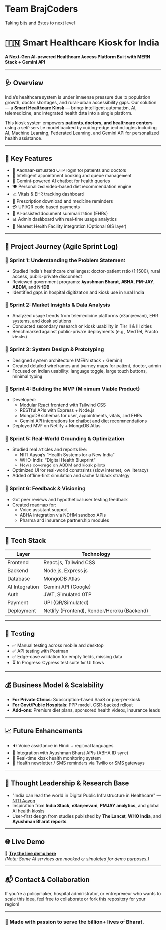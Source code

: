 #                          Team BrajCoders
Taking bits and Bytes to next level
# 🇮🇳 Smart Healthcare Kiosk for India 
**A Next-Gen AI-powered Healthcare Access Platform Built with MERN Stack + Gemini API**

---

## 🩺 Overview
India’s healthcare system is under immense pressure due to population growth, doctor shortages, and rural-urban accessibility gaps. Our solution — a **Smart Healthcare Kiosk** — brings intelligent automation, AI, telemedicine, and integrated health data into a single platform.

This kiosk system empowers **patients, doctors, and healthcare centers** using a self-service model backed by cutting-edge technologies including AI, Machine Learning, Federated Learning, and Gemini API for personalized health assistance.

---

## 🌟 Key Features

- 🔐 Aadhaar-simulated OTP login for patients and doctors
- 📅 Intelligent appointment booking and queue management
- 💬 Gemini-powered AI chatbot for health queries
- 🍽️ Personalized video-based diet recommendation engine
- 📈 Vitals & EHR tracking dashboard
- 💊 Prescription download and medicine reminders
- 💳 UPI/QR code based payments
- 📂 AI-assisted document summarization (EHRs)
- 📊 Admin dashboard with real-time usage analytics
- 📍 Nearest Health Facility integration (Optional GIS layer)

---

## 🚀 Project Journey (Agile Sprint Log)

### 📌 **Sprint 1: Understanding the Problem Statement**
- Studied India's healthcare challenges: doctor-patient ratio (1:1500), rural access, public-private disconnect
- Reviewed government programs: **Ayushman Bharat**, **ABHA**, **PM-JAY**, **ABDM**, and **NHDB**
- Identified gaps in hospital digitization and kiosk use in rural India

### 📌 **Sprint 2: Market Insights & Data Analysis**
- Analyzed usage trends from telemedicine platforms (eSanjeevani), EHR systems, and kiosk solutions
- Conducted secondary research on kiosk usability in Tier II & III cities
- Benchmarked against public-private deployments (e.g., MedTel, Practo kiosks)

### 📌 **Sprint 3: System Design & Prototyping**
- Designed system architecture (MERN stack + Gemini)
- Created detailed wireframes and journey maps for patient, doctor, admin
- Focused on Indian usability: language toggle, large touch buttons, minimal typing

### 📌 **Sprint 4: Building the MVP (Minimum Viable Product)**
- Developed:
  - Modular React frontend with Tailwind CSS
  - RESTful APIs with Express + Node.js
  - MongoDB schemas for user, appointments, vitals, and EHRs
  - Gemini API integrations for chatbot and diet recommendations
- Deployed MVP on Netlify + MongoDB Atlas

### 📌 **Sprint 5: Real-World Grounding & Optimization**
- Studied real articles and reports like:
  - NITI Aayog’s “Health Systems for a New India”
  - WHO-India: “Digital Health Blueprint”
  - News coverage on ABDM and kiosk pilots
- Optimized UI for real-world constraints (slow internet, low literacy)
- Added offline-first simulation and cache fallback strategy

### 📌 **Sprint 6: Feedback & Visioning**
- Got peer reviews and hypothetical user testing feedback
- Created roadmap for:
  - Voice assistant support
  - ABHA integration via NDHM sandbox APIs
  - Pharma and insurance partnership modules

---

## 🧠 Tech Stack

| Layer         | Technology           |
|---------------|----------------------|
| Frontend      | React.js, Tailwind CSS |
| Backend       | Node.js, Express.js  |
| Database      | MongoDB Atlas        |
| AI Integration| Gemini API (Google)  |
| Auth          | JWT, Simulated OTP   |
| Payment       | UPI (QR/Simulated)   |
| Deployment    | Netlify (Frontend), Render/Heroku (Backend) |

---

## 🧪 Testing

- ✅ Manual testing across mobile and desktop
- ✅ API testing with Postman
- ✅ Edge-case validation for empty fields, missing data
- ⏳ In Progress: Cypress test suite for UI flows

---

## 💰 Business Model & Scalability

- **For Private Clinics**: Subscription-based SaaS or pay-per-kiosk
- **For Govt/Public Hospitals**: PPP model, CSR-backed rollout
- **Add-ons**: Premium diet plans, sponsored health videos, insurance leads

---

## 📈 Future Enhancements

- 🔉 Voice assistance in Hindi + regional languages
- 🏥 Integration with Ayushman Bharat APIs (ABHA ID sync)
- 📡 Real-time kiosk health monitoring system
- 📧 Health newsletter / SMS reminders via Twilio or SMS gateways

---

## 🧠 Thought Leadership & Research Base

- "India can lead the world in Digital Public Infrastructure in Healthcare" — [NITI Aayog](https://www.niti.gov.in/)
- Inspiration from **India Stack**, **eSanjeevani**, **PMJAY analytics**, and global AI health kiosks
- User-first design from studies published by **The Lancet**, **WHO India**, and **Ayushman Bharat reports**

---

## 🌐 Live Demo

🔗 **[Try the live demo here](https://sunny-dusk-064e79.netlify.app)**  
*(Note: Some AI services are mocked or simulated for demo purposes.)*

---

## 📬 Contact & Collaboration

If you're a policymaker, hospital administrator, or entrepreneur who wants to scale this idea, feel free to collaborate or fork this repository for your region!

---

### 🙏 Made with passion to serve the billion+ lives of Bharat.

